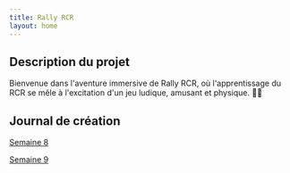 ```yaml
---
title: Rally RCR
layout: home
---
```


## Description du projet

Bienvenue dans l'aventure immersive de Rally RCR, où l'apprentissage du RCR se mêle à l'excitation d'un jeu ludique, amusant et physique. 💪🏽

## Journal de création

[Semaine 8](journaux/semaine8.md)

[Semaine 9](journaux/semaine9.md)